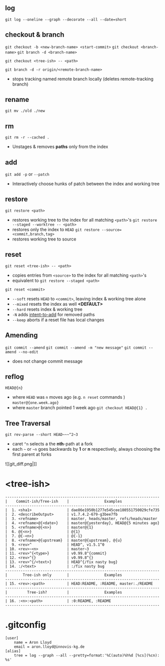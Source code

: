 ## log
`git log --oneline --graph --decorate --all --date=short`


## checkout & branch
`git checkout -b <new-branch-name> <start-commit>`
`git checkout <branch-name>`
`git branch -d <branch-name>`

`git checkout <tree-ish> -- <path>`

`git branch -d -r origin/<remote-branch-name>`
- stops tracking named remote branch locally (deletes remote-tracking branch)
## rename
`git mv ./old ./new`

## rm
`git rm -r --cached .`
- Unstages & removes **paths** only from the index


## add
`git add -p` or `--patch`
- Interactively choose hunks of patch between the index and working tree


## restore
`git restore <path>`
- restores working tree to the index for all matching `<path>`'s
`git restore --staged --worktree -- <path>`
- restores only the index to `HEAD`
`git restore --source=<commit,branch,tag>`
- restores working tree to source

## reset
`git reset <tree-ish> -- <path>`
- copies entries from `<source>` to the index for all matching `<path>`'s
- equivalent to `git restore --staged <path>`

`git reset <commit>`
- `--soft` resets `HEAD` to `<commit>`, leaving index & working tree alone
- `--mixed` resets the index as well **\<DEFAULT\>**
- `--hard` resets index & working tree
- `-N` adds [intent-to-add](https://stackoverflow.com/questions/24329051/what-does-git-add-intent-to-add-or-n-do-and-when-should-it-be-used) for removed paths
- `--keep` aborts if a reset file has local changes


## Amending
`git commit --amend`
`git commit --amend -m "new message"`
`git commit --amend --no-edit`
- does not change commit message

## reflog
`HEAD@{n}`
- where `HEAD` was `n` moves ago (e.g. `n reset` commands )
`master@{one.week.ago}`
- where `master` branch pointed 1 week ago
`git checkout HEAD@{1} .`


## Tree Traversal
`git rev-parse --short HEAD~~~^2~3`
- caret `^n` selects a the **nth**-path at a fork
- each `~` or `~n` goes backwards by **1** or **n** respectively, always choosing the first parent at forks 

![[git_diff.png|]]


# \<tree-ish\>
```
----------------------------------------------------------------------
|    Commit-ish/Tree-ish    |                Examples
----------------------------------------------------------------------
|  1. <sha1>                | dae86e1950b1277e545cee180551750029cfe735
|  2. <describeOutput>      | v1.7.4.2-679-g3bee7fb
|  3. <refname>             | master, heads/master, refs/heads/master
|  4. <refname>@{<date>}    | master@{yesterday}, HEAD@{5 minutes ago}
|  5. <refname>@{<n>}       | master@{1}
|  6. @{<n>}                | @{1}
|  7. @{-<n>}               | @{-1}
|  8. <refname>@{upstream}  | master@{upstream}, @{u}
|  9. <rev>^                | HEAD^, v1.5.1^0
| 10. <rev>~<n>             | master~3
| 11. <rev>^{<type>}        | v0.99.8^{commit}
| 12. <rev>^{}              | v0.99.8^{}
| 13. <rev>^{/<text>}       | HEAD^{/fix nasty bug}
| 14. :/<text>              | :/fix nasty bug
----------------------------------------------------------------------
|       Tree-ish only       |                Examples
----------------------------------------------------------------------
| 15. <rev>:<path>          | HEAD:README, :README, master:./README
----------------------------------------------------------------------
|         Tree-ish?         |                Examples
----------------------------------------------------------------------
| 16. :<n>:<path>           | :0:README, :README
----------------------------------------------------------------------
```


# .gitconfig
```
[user]
	name = Aron Lloyd
	email = aron.lloyd@innovis-kg.de
[alias]
	tree = log --graph --all --pretty=format:'%C(auto)%h%d [%cs](%cn): %s'
```